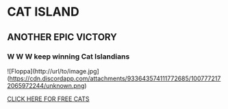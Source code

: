 

# CAT ISLAND 
## ANOTHER EPIC VICTORY
### W W W keep winning Cat Islandians
![Floppa](http://url/to/image.jpg](https://cdn.discordapp.com/attachments/933643574111772685/1007772172065972244/unknown.png)



[CLICK HERE FOR FREE CATS](https://discord.com/invite/catisland)

